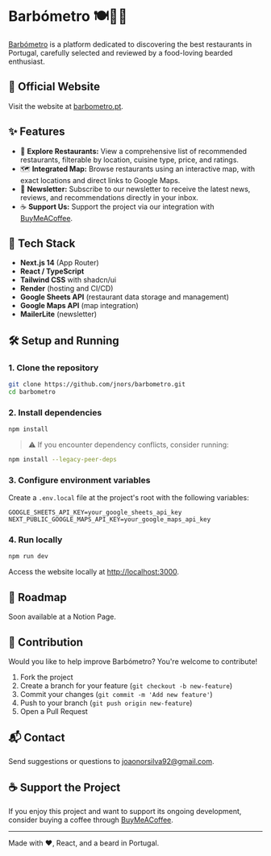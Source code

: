 # Barbómetro 🍽️🧔🏻

[Barbómetro](https://barbometro.pt) is a platform dedicated to discovering the best restaurants in Portugal, carefully selected and reviewed by a food-loving bearded enthusiast.

## 🔗 Official Website

Visit the website at [barbometro.pt](https://barbometro.pt).

## ✨ Features

- 📍 **Explore Restaurants:** View a comprehensive list of recommended restaurants, filterable by location, cuisine type, price, and ratings.
- 🗺️ **Integrated Map:** Browse restaurants using an interactive map, with exact locations and direct links to Google Maps.
- 📩 **Newsletter:** Subscribe to our newsletter to receive the latest news, reviews, and recommendations directly in your inbox.
- ☕ **Support Us:** Support the project via our integration with [BuyMeACoffee](https://buymeacoffee.com/barbometro).

## 🚀 Tech Stack

- **Next.js 14** (App Router)
- **React / TypeScript**
- **Tailwind CSS** with shadcn/ui
- **Render** (hosting and CI/CD)
- **Google Sheets API** (restaurant data storage and management)
- **Google Maps API** (map integration)
- **MailerLite** (newsletter)

## 🛠️ Setup and Running

### 1. Clone the repository
```bash
git clone https://github.com/jnors/barbometro.git
cd barbometro
```

### 2. Install dependencies

```bash
npm install
```

> ⚠️ If you encounter dependency conflicts, consider running:
```bash
npm install --legacy-peer-deps
```

### 3. Configure environment variables

Create a `.env.local` file at the project's root with the following variables:

```env
GOOGLE_SHEETS_API_KEY=your_google_sheets_api_key
NEXT_PUBLIC_GOOGLE_MAPS_API_KEY=your_google_maps_api_key
```

### 4. Run locally

```bash
npm run dev
```

Access the website locally at [http://localhost:3000](http://localhost:3000).

## 🎯 Roadmap

Soon available at a Notion Page.

## 🤝 Contribution

Would you like to help improve Barbómetro? You're welcome to contribute!

1. Fork the project
2. Create a branch for your feature (`git checkout -b new-feature`)
3. Commit your changes (`git commit -m 'Add new feature'`)
4. Push to your branch (`git push origin new-feature`)
5. Open a Pull Request

## 📬 Contact

Send suggestions or questions to [joaonorsilva92@gmail.com](mailto:joaonorsilva92@gmail.com).

## ☕ Support the Project

If you enjoy this project and want to support its ongoing development, consider buying a coffee through [BuyMeACoffee](https://buymeacoffee.com/barbometro).

---

Made with ❤️, React, and a beard in Portugal.

